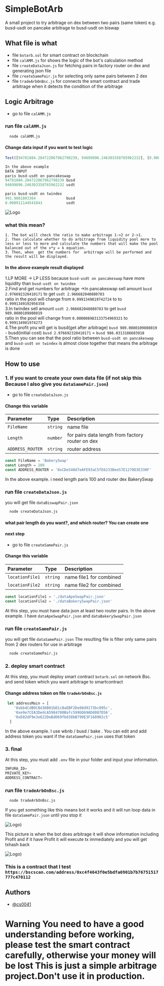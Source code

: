 
# SimpleBotArb

A small project to try arbitrage on dex between two pairs (same token) e.g. busd-usdt on pancake arbitrage to busd-usdt on biswap


## What file is what

- file `botarb.sol` for  smart contract on blockchain
- file `calAMM.js` for  shows the logic of the bot's calculation method
- file `createDataJson.js` for fetching pairs in factory router on dex and generating json file
- file `createSamePair.js` for selecting only same pairs between 2 dex
- file `tradeArbOnBsc.js` for connects the smart contract and trade arbitrage when it detects the condition of the arbitrage



## Logic Arbitrage 
- go to file `calAMM.js` 
### run file `calAMM.js`
```bash
  node calAMM.js
```
#### Change data input if you want to test logic
```javascript
Test([94781884.284722067962798239, 94699896.246303358765962232], [0.008911144541043 , 991.9861803364])
```
```javascript
In the above example 
DATA INPUT
paris busd-usdt on pancakeswap  
94781884.284722067962798239 busd       
94699896.246303358765962232 usdt     

paris busd-usdt on twindex
991.9861803364              busd 
0.008911144541043           usdt
```
![Logo](https://sv1.picz.in.th/images/2023/02/25/e0NQlI.png)
### what this mean?
    1. The bot will check the ratio to make arbitrage 1->2 or 2->1.
    2. Then calculate whether to do arbitrage from liquidity pool more to less or less to more and calculate the numbers that will make the pool balanced out of the x*y = k equation.
    3. Then, when  get the numbers for  arbitrage will be performed and the result will be displayed.
#### In the above example  result displayed
1.LP MORE -> LP LESS because `busd-usdt on pancakeswap`  have more liquidity than `busd-usdt on twindex`\
2.Find and get numbers for  arbitrage ->In pancakeswap sell amount `busd 2.976692320410171` to get `usdt 2.966682040880783`\
ratio in the pool will change from `0.9991349819742724` to to `0.9991349192956358`\
3.In twindex sell amount `usdt 2.966682040880783` to get `busd 989.0080109808019`\
ratio in the pool will change from `0.000008983133754969321` to `0.999134981974273`\
4.The profit you will get is busd(get after arbitrage) `busd 989.0080109808019` - busd(initial cost)  `busd 2.976692320410171` = `busd 986.0313186603918`\
5.Then you can see that the pool ratio between `busd-usdt on pancakeswap` and `busd-usdt on twindex` is almost close together that means the arbitrage is done





## How to use
### 1. If you want to create your own data file (if not skip this Because I also give you `dataSamePair.json`)
- go to file `createDataJson.js` 



#### Change this variable
| Parameter | Type     | Description                |
| :-------- | :------- | :------------------------- |
| `FileName` | `string` | name file |
| `Length` | `number` | for pairs data length from factory router on dex  |
| `ADDRESS_ROUTER` | `string` | router address |

```javascript
const FileName = 'BakerySwap'
const Length = 100
const ADDRESS_ROUTER = '0xCDe540d7eAFE93aC5fE6233Bee57E1270D3E330F'
```
In the above example. i need length paris 100 and router dex BakerySwap

### run file `createDataJson.js`
you will get file `dataBiswapPair.json`


```bash
  node createDataJson.js
```

#### what pair length do you want?, and which router? You can create one
#### next step
- go to file `createSamePair.js`

#### Change this variable

| Parameter | Type     | Description                |
| :-------- | :------- | :------------------------- |
| `locationFile1` | `string` | name file1 for combined |
| `locationFile2` | `string` | name file2 for combined |


```javascript
const locationFile1 = './dataApeSwapPair.json'
const locationFile2 = './dataBakerySwapPair.json'
```

At this step, you must have data json at least two router pairs.
In the above example. I have `dataApeSwapPair.json` and `dataBakerySwapPair.json`

### run file `createSamePair.js`
you will get file `dataSamePair.json` The resulting file is filter only same pairs from 2 dex routers for use in arbitrage


```bash
  node createSamePair.js
```

### 2. deploy smart contract
At this step, you must deploy smart contract `botarb.sol` on network Bsc.
and send token which you want arbitrage to smartcontract

#### Change address token  on file `tradeArbOnBsc.js`
```javascript
 let addressMain = [
    '0xbb4CdB9CBd36B01bD1cBaEBF2De08d9173bc095c',
    '0xe9e7CEA3DedcA5984780Bafc599bD69ADd087D56',
    '0xE02dF9e3e622DeBdD69fb838bB799E3F168902c5'
  ]
```
In the above example. I use wbnb / busd / bake . You can edit and add address token you want if the `dataSamePair.json` uses that token

### 3. final
At this step, you must add `.env` file in your folder and input your information.
```javascript
INFURA_ID=
PRIVATE_KEY=
ADDRESS_CONTRACT=
```

### run file `tradeArbOnBsc.js`
```bash
  node tradeArbOnBsc.js
```
If you get something like this means bot  it works and it will run loop data in file `dataSamePair.json` until you stop it

![Logo](https://sv1.picz.in.th/images/2023/02/25/eWmiG9.png))

This picture is when the bot does arbitrage it will show information including Profit and if it have Profit it will execute tx immediately and you will get txhash back 

![Logo](https://sv1.picz.in.th/images/2023/02/25/eWmltR.png))



### This is a contract that I test `https://bscscan.com/address/0xc4f4643f0e5bdfa6901b7b76751517777c470112`








## Authors

- [@cs0041](https://github.com/cs0041)

# Warning You need to have a good understanding before working, please test the smart contract carefully, otherwise your money will be lost This is just a simple arbitrage project.Don't use it in production.
